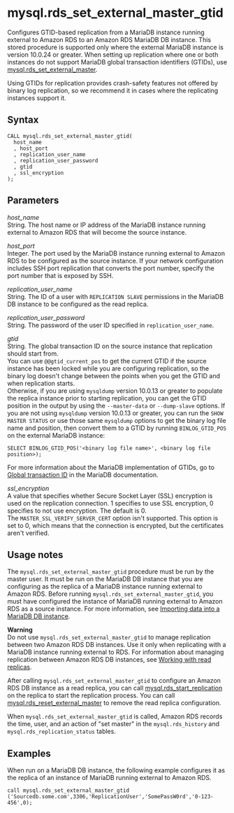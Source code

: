 # mysql\.rds\_set\_external\_master\_gtid<a name="mysql_rds_set_external_master_gtid"></a>

Configures GTID\-based replication from a MariaDB instance running external to Amazon RDS to an Amazon RDS MariaDB DB instance\. This stored procedure is supported only where the external MariaDB instance is version 10\.0\.24 or greater\. When setting up replication where one or both instances do not support MariaDB global transaction identifiers \(GTIDs\), use [mysql\.rds\_set\_external\_master](mysql_rds_set_external_master.md)\.

Using GTIDs for replication provides crash\-safety features not offered by binary log replication, so we recommend it in cases where the replicating instances support it\. 

## Syntax<a name="mysql_rds_set_external_master_gtid-syntax"></a>

 

```
CALL mysql.rds_set_external_master_gtid(
  host_name
  , host_port
  , replication_user_name
  , replication_user_password
  , gtid
  , ssl_encryption
);
```

## Parameters<a name="mysql_rds_set_external_master_gtid-parameters"></a>

 *host\_name*   
String\. The host name or IP address of the MariaDB instance running external to Amazon RDS that will become the source instance\.

 *host\_port*   
Integer\. The port used by the MariaDB instance running external to Amazon RDS to be configured as the source instance\. If your network configuration includes SSH port replication that converts the port number, specify the port number that is exposed by SSH\.

 *replication\_user\_name*   
String\. The ID of a user with `REPLICATION SLAVE` permissions in the MariaDB DB instance to be configured as the read replica\.

 *replication\_user\_password*   
String\. The password of the user ID specified in `replication_user_name`\.

 *gtid*   
String\. The global transaction ID on the source instance that replication should start from\.  
You can use `@@gtid_current_pos` to get the current GTID if the source instance has been locked while you are configuring replication, so the binary log doesn't change between the points when you get the GTID and when replication starts\.  
Otherwise, if you are using `mysqldump` version 10\.0\.13 or greater to populate the replica instance prior to starting replication, you can get the GTID position in the output by using the `--master-data` or `--dump-slave` options\. If you are not using `mysqldump` version 10\.0\.13 or greater, you can run the `SHOW MASTER STATUS` or use those same `mysqldump` options to get the binary log file name and position, then convert them to a GTID by running `BINLOG_GTID_POS` on the external MariaDB instance:  

```
SELECT BINLOG_GTID_POS('<binary log file name>', <binary log file position>);
```
For more information about the MariaDB implementation of GTIDs, go to [Global transaction ID](http://mariadb.com/kb/en/mariadb/global-transaction-id/) in the MariaDB documentation\.

 *ssl\_encryption*   
A value that specifies whether Secure Socket Layer \(SSL\) encryption is used on the replication connection\. 1 specifies to use SSL encryption, 0 specifies to not use encryption\. The default is 0\.  
The `MASTER_SSL_VERIFY_SERVER_CERT` option isn't supported\. This option is set to 0, which means that the connection is encrypted, but the certificates aren't verified\.

## Usage notes<a name="mysql_rds_set_external_master_gtid-usage-notes"></a>

The `mysql.rds_set_external_master_gtid` procedure must be run by the master user\. It must be run on the MariaDB DB instance that you are configuring as the replica of a MariaDB instance running external to Amazon RDS\. Before running `mysql.rds_set_external_master_gtid`, you must have configured the instance of MariaDB running external to Amazon RDS as a source instance\. For more information, see [Importing data into a MariaDB DB instance](MariaDB.Procedural.Importing.md)\.

**Warning**  
Do not use `mysql.rds_set_external_master_gtid` to manage replication between two Amazon RDS DB instances\. Use it only when replicating with a MariaDB instance running external to RDS\. For information about managing replication between Amazon RDS DB instances, see [Working with read replicas](USER_ReadRepl.md)\.

After calling `mysql.rds_set_external_master_gtid` to configure an Amazon RDS DB instance as a read replica, you can call [mysql\.rds\_start\_replication](mysql_rds_start_replication.md) on the replica to start the replication process\. You can call [mysql\.rds\_reset\_external\_master](mysql_rds_reset_external_master.md) to remove the read replica configuration\.

When `mysql.rds_set_external_master_gtid` is called, Amazon RDS records the time, user, and an action of "set master" in the `mysql.rds_history` and `mysql.rds_replication_status` tables\.

## Examples<a name="mysql_rds_set_external_master_gtid-examples"></a>

When run on a MariaDB DB instance, the following example configures it as the replica of an instance of MariaDB running external to Amazon RDS\.

```
call mysql.rds_set_external_master_gtid ('Sourcedb.some.com',3306,'ReplicationUser','SomePassW0rd','0-123-456',0); 
```
